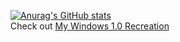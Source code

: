 [![Anurag's GitHub stats](https://github-readme-stats.vercel.app/api?username=Manciv)](https://github.com/anuraghazra/github-readme-stats)\
Check out [My Windows 1.0 Recreation](https://github.com/NebraskaOS)
